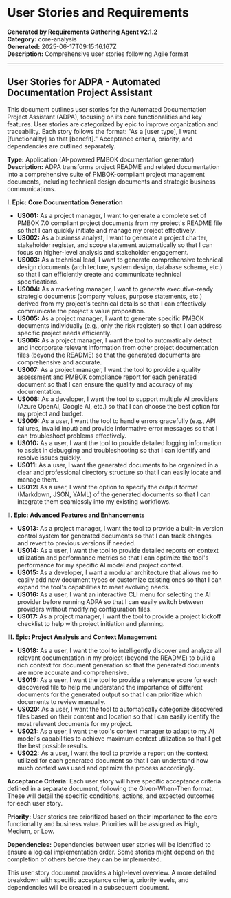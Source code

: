 # User Stories and Requirements

**Generated by Requirements Gathering Agent v2.1.2**  
**Category:** core-analysis  
**Generated:** 2025-06-17T09:15:16.167Z  
**Description:** Comprehensive user stories following Agile format

---

## User Stories for ADPA - Automated Documentation Project Assistant

This document outlines user stories for the Automated Documentation Project Assistant (ADPA), focusing on its core functionalities and key features.  User stories are categorized by epic to improve organization and traceability.  Each story follows the format: "As a [user type], I want [functionality] so that [benefit]."  Acceptance criteria, priority, and dependencies are outlined separately.


**Type:**  Application (AI-powered PMBOK documentation generator)
**Description:**  ADPA transforms project README and related documentation into a comprehensive suite of PMBOK-compliant project management documents, including technical design documents and strategic business communications.


**I. Epic: Core Documentation Generation**

* **US001:** As a project manager, I want to generate a complete set of PMBOK 7.0 compliant project documents from my project's README file so that I can quickly initiate and manage my project effectively.
* **US002:** As a business analyst, I want to generate a project charter, stakeholder register, and scope statement automatically so that I can focus on higher-level analysis and stakeholder engagement.
* **US003:** As a technical lead, I want to generate comprehensive technical design documents (architecture, system design, database schema, etc.) so that I can efficiently create and communicate technical specifications.
* **US004:** As a marketing manager, I want to generate executive-ready strategic documents (company values, purpose statements, etc.) derived from my project's technical details so that I can effectively communicate the project's value proposition.
* **US005:** As a project manager, I want to generate specific PMBOK documents individually (e.g., only the risk register) so that I can address specific project needs efficiently.
* **US006:** As a project manager, I want the tool to automatically detect and incorporate relevant information from other project documentation files (beyond the README) so that the generated documents are comprehensive and accurate.
* **US007:** As a project manager, I want the tool to provide a quality assessment and PMBOK compliance report for each generated document so that I can ensure the quality and accuracy of my documentation.
* **US008:** As a developer, I want the tool to support multiple AI providers (Azure OpenAI, Google AI, etc.) so that I can choose the best option for my project and budget.
* **US009:** As a user, I want the tool to handle errors gracefully (e.g., API failures, invalid input) and provide informative error messages so that I can troubleshoot problems effectively.
* **US010:** As a user, I want the tool to provide detailed logging information to assist in debugging and troubleshooting so that I can identify and resolve issues quickly.
* **US011:** As a user, I want the generated documents to be organized in a clear and professional directory structure so that I can easily locate and manage them.
* **US012:** As a user, I want the option to specify the output format (Markdown, JSON, YAML) of the generated documents so that I can integrate them seamlessly into my existing workflows.


**II. Epic: Advanced Features and Enhancements**

* **US013:** As a project manager, I want the tool to provide a built-in version control system for generated documents so that I can track changes and revert to previous versions if needed.
* **US014:** As a user, I want the tool to provide detailed reports on context utilization and performance metrics so that I can optimize the tool's performance for my specific AI model and project context.
* **US015:** As a developer, I want a modular architecture that allows me to easily add new document types or customize existing ones so that I can expand the tool's capabilities to meet evolving needs.
* **US016:** As a user, I want an interactive CLI menu for selecting the AI provider before running ADPA so that I can easily switch between providers without modifying configuration files.
* **US017:** As a project manager, I want the tool to provide a project kickoff checklist to help with project initiation and planning.


**III. Epic:  Project Analysis and Context Management**

* **US018:** As a user, I want the tool to intelligently discover and analyze all relevant documentation in my project (beyond the README) to build a rich context for document generation so that the generated documents are more accurate and comprehensive.
* **US019:** As a user, I want the tool to provide a relevance score for each discovered file to help me understand the importance of different documents for the generated output so that I can prioritize which documents to review manually.
* **US020:** As a user, I want the tool to automatically categorize discovered files based on their content and location so that I can easily identify the most relevant documents for my project.
* **US021:** As a user, I want the tool's context manager to adapt to my AI model's capabilities to achieve maximum context utilization so that I get the best possible results.
* **US022:** As a user, I want the tool to provide a report on the context utilized for each generated document so that I can understand how much context was used and optimize the process accordingly.


**Acceptance Criteria:**  Each user story will have specific acceptance criteria defined in a separate document, following the Given-When-Then format.  These will detail the specific conditions, actions, and expected outcomes for each user story.

**Priority:** User stories are prioritized based on their importance to the core functionality and business value.  Priorities will be assigned as High, Medium, or Low.

**Dependencies:**  Dependencies between user stories will be identified to ensure a logical implementation order.  Some stories might depend on the completion of others before they can be implemented.


This user story document provides a high-level overview. A more detailed breakdown with specific acceptance criteria, priority levels, and dependencies will be created in a subsequent document.
